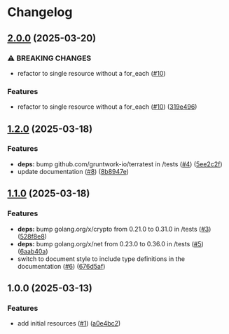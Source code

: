 # Changelog

## [2.0.0](https://github.com/CloudNationHQ/terraform-azure-sub/compare/v1.2.0...v2.0.0) (2025-03-20)


### ⚠ BREAKING CHANGES

* refactor to single resource without a for_each ([#10](https://github.com/CloudNationHQ/terraform-azure-sub/issues/10))

### Features

* refactor to single resource without a for_each ([#10](https://github.com/CloudNationHQ/terraform-azure-sub/issues/10)) ([319e496](https://github.com/CloudNationHQ/terraform-azure-sub/commit/319e496c9bb5c6ef7e87229798e1136483fd392c))

## [1.2.0](https://github.com/CloudNationHQ/terraform-azure-sub/compare/v1.1.0...v1.2.0) (2025-03-18)


### Features

* **deps:** bump github.com/gruntwork-io/terratest in /tests ([#4](https://github.com/CloudNationHQ/terraform-azure-sub/issues/4)) ([5ee2c2f](https://github.com/CloudNationHQ/terraform-azure-sub/commit/5ee2c2f6402347ac64108c2a5c506d8d5f227875))
* update documentation ([#8](https://github.com/CloudNationHQ/terraform-azure-sub/issues/8)) ([8b8947e](https://github.com/CloudNationHQ/terraform-azure-sub/commit/8b8947e97c82ddf5695396d01eca6539ea8dcc7a))

## [1.1.0](https://github.com/CloudNationHQ/terraform-azure-sub/compare/v1.0.0...v1.1.0) (2025-03-18)


### Features

* **deps:** bump golang.org/x/crypto from 0.21.0 to 0.31.0 in /tests ([#3](https://github.com/CloudNationHQ/terraform-azure-sub/issues/3)) ([528f8e8](https://github.com/CloudNationHQ/terraform-azure-sub/commit/528f8e80450ef019c2099581e67a3e972f2e5fb8))
* **deps:** bump golang.org/x/net from 0.23.0 to 0.36.0 in /tests ([#5](https://github.com/CloudNationHQ/terraform-azure-sub/issues/5)) ([6aab40a](https://github.com/CloudNationHQ/terraform-azure-sub/commit/6aab40aeddb7babbdbb96e1dec953c9215141bd7))
* switch to document style to include type definitions in the documentation ([#6](https://github.com/CloudNationHQ/terraform-azure-sub/issues/6)) ([676d5af](https://github.com/CloudNationHQ/terraform-azure-sub/commit/676d5afaa3e4e98dbdfb691e76ab31888d4c232a))

## 1.0.0 (2025-03-13)


### Features

* add initial resources ([#1](https://github.com/CloudNationHQ/terraform-azure-sub/issues/1)) ([a0e4bc2](https://github.com/CloudNationHQ/terraform-azure-sub/commit/a0e4bc21cc39ad6adaa074f02cc6c35c473a9a5f))
